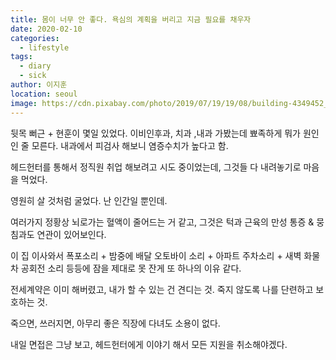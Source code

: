 ```yaml
---
title: 몸이 너무 안 좋다. 욕심의 계획을 버리고 지금 필요를 채우자 
date: 2020-02-10
categories:
  - lifestyle
tags: 
  - diary
  - sick
author: 이지훈
location: seoul  
image: https://cdn.pixabay.com/photo/2019/07/19/19/08/building-4349452_960_720.jpg
---
```


뒷목 뻐근 + 현훈이 몇일 있었다. 이비인후과, 치과 ,내과 가봤는데 뾰족하게 뭐가 원인인 줄 모른다. 내과에서 피검사 해보니 염증수치가 높다고 함.

헤드헌터를 통해서 정직원 취업 해보려고 시도 중이었는데, 그것들 다 내려놓기로 마음을 먹었다. 

영원히 살 것처럼 굴었다. 난 인간일 뿐인데.

여러가지 정황상 뇌로가는 혈액이 줄어드는 거 같고, 그것은 턱과 근육의 만성 통증 & 뭉침과도 연관이 있어보인다. 

이 집 이사와서 폭포소리 + 밤중에 배달 오토바이 소리 + 아파트 주차소리 + 새벽 화물차 공회전 소리 등등에 잠을 제대로 못 잔게 또 하나의 이유 같다.

전세계약은 이미 해버렸고, 내가 할 수 있는 건 견디는 것. 죽지 않도록 나를 단련하고 보호하는 것.

죽으면, 쓰러지면, 아무리 좋은 직장에 다녀도 소용이 없다.

내일 면접은 그냥 보고, 헤드헌터에게 이야기 해서 모든 지원을 취소해야겠다.

